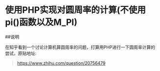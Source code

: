 使用PHP实现对圆周率的计算(不使用pi()函数以及M_PI)
====

##说明

在知乎看到一个讨论计算机算圆周率的问题，打算用PHP进行一下圆周率计算的尝试，原贴地址:

>https://www.zhihu.com/question/20756479